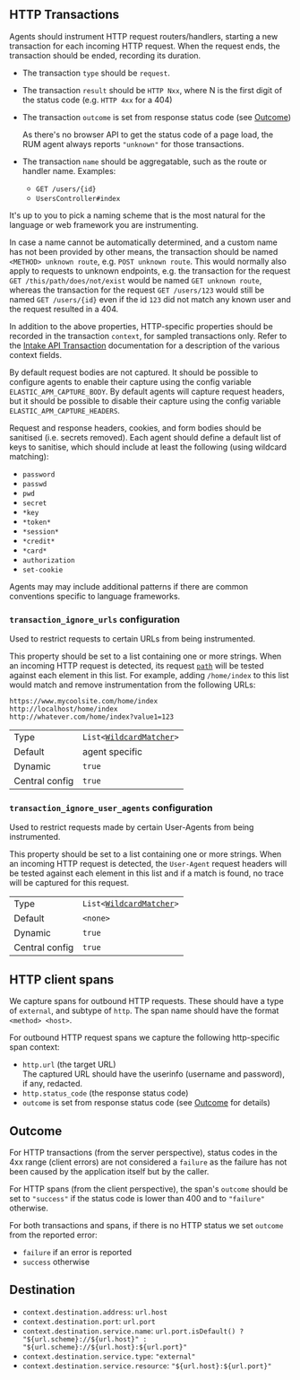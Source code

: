 ## HTTP Transactions

Agents should instrument HTTP request routers/handlers, starting a new transaction for each incoming HTTP request. When the request ends, the transaction should be ended, recording its duration.

- The transaction `type` should be `request`.
- The transaction `result` should be `HTTP Nxx`, where N is the first digit of the status code (e.g. `HTTP 4xx` for a 404)
- The transaction `outcome` is set from response status code (see [Outcome](#outcome))

  As there's no browser API to get the status code of a page load, the RUM agent always reports `"unknown"` for those transactions.
- The transaction `name` should be aggregatable, such as the route or handler name. Examples:
    - `GET /users/{id}`
    - `UsersController#index`

It's up to you to pick a naming scheme that is the most natural for the language or web framework you are instrumenting.

In case a name cannot be automatically determined, and a custom name has not been provided by other means, the transaction should be named `<METHOD> unknown route`, e.g. `POST unknown route`. This would normally also apply to requests to unknown endpoints, e.g. the transaction for the request `GET /this/path/does/not/exist` would be named `GET unknown route`, whereas the transaction for the request `GET /users/123` would still be named `GET /users/{id}` even if the id `123` did not match any known user and the request resulted in a 404.

In addition to the above properties, HTTP-specific properties should be recorded in the transaction `context`, for sampled transactions only. Refer to the [Intake API Transaction](https://www.elastic.co/guide/en/apm/server/current/transaction-api.html) documentation for a description of the various context fields.

By default request bodies are not captured. It should be possible to configure agents to enable their capture using the config variable `ELASTIC_APM_CAPTURE_BODY`. By default agents will capture request headers, but it should be possible to disable their capture using the config variable `ELASTIC_APM_CAPTURE_HEADERS`.

Request and response headers, cookies, and form bodies should be sanitised (i.e. secrets removed). Each agent should define a default list of keys to sanitise, which should include at least the following (using wildcard matching):

  - `password`
  - `passwd`
  - `pwd`
  - `secret`
  - `*key`
  - `*token*`
  - `*session*`
  - `*credit*`
  - `*card*`
  - `authorization`
  - `set-cookie`

Agents may may include additional patterns if there are common conventions specific to language frameworks.

### `transaction_ignore_urls` configuration

Used to restrict requests to certain URLs from being instrumented.

This property should be set to a list containing one or more strings.
When an incoming HTTP request is detected,
its request [`path`](https://tools.ietf.org/html/rfc3986#section-3.3)
will be tested against each element in this list.
For example, adding `/home/index` to this list would match and remove instrumentation from the following URLs:

```
https://www.mycoolsite.com/home/index
http://localhost/home/index
http://whatever.com/home/index?value1=123
```

|                |   |
|----------------|---|
| Type           | `List<`[`WildcardMatcher`](../../tests/agents/json-specs/wildcard_matcher_tests.json)`>` |
| Default        | agent specific |
| Dynamic        | `true` |
| Central config | `true` |

### `transaction_ignore_user_agents` configuration

Used to restrict requests made by certain User-Agents from being instrumented.

This property should be set to a list containing one or more strings.
When an incoming HTTP request is detected, the `User-Agent` request headers will be tested against each element in this list and if a match is found, no trace will be captured for this request.

|                |   |
|----------------|---|
| Type           | `List<`[`WildcardMatcher`](../../tests/agents/json-specs/wildcard_matcher_tests.json)`>` |
| Default        | `<none>` |
| Dynamic        | `true` |
| Central config | `true` |

## HTTP client spans

We capture spans for outbound HTTP requests. These should have a type of `external`, and subtype of `http`. The span name should have the format `<method> <host>`.

For outbound HTTP request spans we capture the following http-specific span context:

- `http.url` (the target URL) \
  The captured URL should have the userinfo (username and password), if any, redacted.
- `http.status_code` (the response status code)
- `outcome` is set from response status code (see [Outcome](#outcome) for details)

## Outcome

For HTTP transactions (from the server perspective), status codes in the 4xx range (client errors) are not considered
a `failure` as the failure has not been caused by the application itself but by the caller.

For HTTP spans (from the client perspective), the span's `outcome` should be set to `"success"` if the status code is
lower than 400 and to `"failure"` otherwise.

For both transactions and spans, if there is no HTTP status we set `outcome` from the reported error:

- `failure` if an error is reported
- `success` otherwise

## Destination

- `context.destination.address`: `url.host`
- `context.destination.port`: `url.port`
- `context.destination.service.name`: `url.port.isDefault() ? "${url.scheme}://${url.host}" : "${url.scheme}://${url.host}:${url.port}"`
- `context.destination.service.type`: `"external"`
- `context.destination.service.resource`: `"${url.host}:${url.port}"`